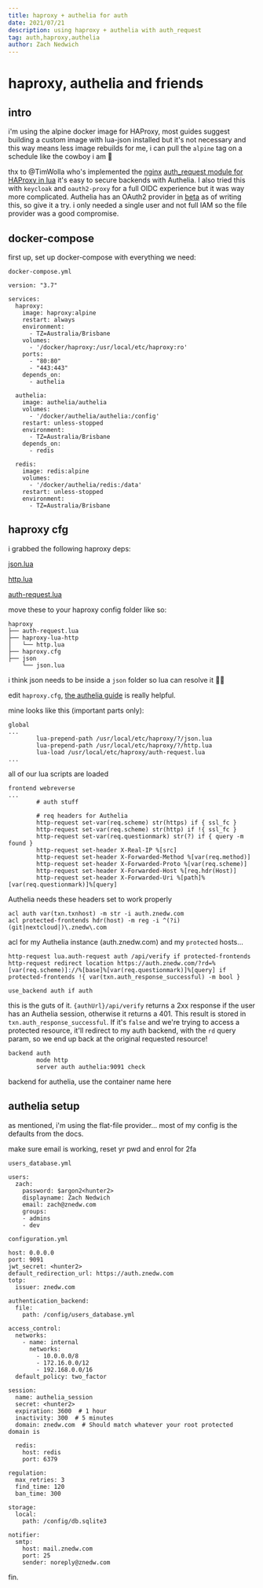 ```yaml
---
title: haproxy + authelia for auth
date: 2021/07/21
description: using haproxy + authelia with auth_request
tag: auth,haproxy,authelia
author: Zach Nedwich
---
```

# haproxy, authelia and friends

## intro

i'm using the alpine docker image for HAProxy, most guides suggest building a custom image with lua-json installed but it's not necessary and this way means less image rebuilds for me, i can pull the `alpine` tag on a schedule like the cowboy i am 🤠

thx to @TimWolla who's implemented the [nginx](https://nginx.org/en/docs/http/ngx_http_auth_request_module.html) [auth_request module for HAProxy in lua](
https://github.com/TimWolla/haproxy-auth-request) it's easy to secure backends with Authelia. I also tried this with `keycloak` and `oauth2-proxy` for a full OIDC experience but it was way more complicated. Authelia has an OAuth2 provider in [beta](https://www.authelia.com/docs/configuration/identity-providers/oidc.html) as of writing this, so give it a try. i only needed a single user and not full IAM so the file provider was a good compromise.

## docker-compose
first up, set up docker-compose with everything we need:

`docker-compose.yml`
```
version: "3.7"

services:
  haproxy:
    image: haproxy:alpine
    restart: always
    environment:
      - TZ=Australia/Brisbane
    volumes:
      - '/docker/haproxy:/usr/local/etc/haproxy:ro'
    ports:
      - "80:80"
      - "443:443"
    depends_on:
      - authelia

  authelia:
    image: authelia/authelia
    volumes:
      - '/docker/authelia/authelia:/config'
    restart: unless-stopped
    environment:
      - TZ=Australia/Brisbane
    depends_on:
      - redis

  redis:
    image: redis:alpine
    volumes:
      - '/docker/authelia/redis:/data'
    restart: unless-stopped
    environment:
      - TZ=Australia/Brisbane
```


## haproxy cfg
i grabbed the following haproxy deps:

[json.lua](https://raw.githubusercontent.com/rxi/json.lua/master/json.lua)

[http.lua](https://raw.githubusercontent.com/haproxytech/haproxy-lua-http/master/http.lua)

[auth-request.lua](https://raw.githubusercontent.com/TimWolla/haproxy-auth-request/main/auth-request.lua)

move these to your haproxy config folder like so:

```
haproxy
├── auth-request.lua
├── haproxy-lua-http
│   └── http.lua
├── haproxy.cfg
├── json
    └── json.lua
```

i think json needs to be inside a `json` folder so lua can resolve it 🤷‍♀️

edit `haproxy.cfg`, [the authelia guide](https://www.authelia.com/docs/deployment/supported-proxies/haproxy.html) is really helpful.

mine looks like this (important parts only):

```
global
...
        lua-prepend-path /usr/local/etc/haproxy/?/json.lua
        lua-prepend-path /usr/local/etc/haproxy/?/http.lua
        lua-load /usr/local/etc/haproxy/auth-request.lua
...
```
all of our lua scripts are loaded

```
frontend webreverse
...
        # auth stuff

        # req headers for Authelia
        http-request set-var(req.scheme) str(https) if { ssl_fc }
        http-request set-var(req.scheme) str(http) if !{ ssl_fc }
        http-request set-var(req.questionmark) str(?) if { query -m found }
        http-request set-header X-Real-IP %[src]
        http-request set-header X-Forwarded-Method %[var(req.method)]
        http-request set-header X-Forwarded-Proto %[var(req.scheme)]
        http-request set-header X-Forwarded-Host %[req.hdr(Host)]
        http-request set-header X-Forwarded-Uri %[path]%[var(req.questionmark)]%[query]
```
Authelia needs these headers set to work properly    
```
acl auth var(txn.txnhost) -m str -i auth.znedw.com
acl protected-frontends hdr(host) -m reg -i ^(?i)(git|nextcloud|)\.znedw\.com
```
acl for my Authelia instance (auth.znedw.com) and my `protected` hosts...
```      
http-request lua.auth-request auth /api/verify if protected-frontends
http-request redirect location https://auth.znedw.com/?rd=%[var(req.scheme)]://%[base]%[var(req.questionmark)]%[query] if protected-frontends !{ var(txn.auth_response_successful) -m bool }

use_backend auth if auth
```
this is the guts of it. `{authUrl}/api/verify` returns a 2xx response if the user has an Authelia session, otherwise it returns a 401. This result is stored in `txn.auth_response_successful`. If it's `false` and we're trying to access a protected resource, it'll redirect to my auth backend, with the `rd` query param, so we end up back at the original requested resource!
```
backend auth
        mode http
        server auth authelia:9091 check
```
backend for authelia, use the container name here

## authelia setup

as mentioned, i'm using the flat-file provider...
most of my config is the defaults from the docs.

make sure email is working, reset yr pwd and enrol for 2fa

`users_database.yml`
```
users:
  zach:
    password: $argon2<hunter2>
    displayname: Zach Nedwich
    email: zach@znedw.com
    groups:
    - admins
    - dev
```

`configuration.yml`
```
host: 0.0.0.0
port: 9091
jwt_secret: <hunter2>
default_redirection_url: https://auth.znedw.com
totp:
  issuer: znedw.com

authentication_backend:
  file:
    path: /config/users_database.yml

access_control:
  networks:
    - name: internal
      networks:
        - 10.0.0.0/8
        - 172.16.0.0/12
        - 192.168.0.0/16
  default_policy: two_factor

session:
  name: authelia_session
  secret: <hunter2>
  expiration: 3600  # 1 hour
  inactivity: 300  # 5 minutes
  domain: znedw.com  # Should match whatever your root protected domain is

  redis:
    host: redis
    port: 6379

regulation:
  max_retries: 3
  find_time: 120
  ban_time: 300

storage:
  local:
    path: /config/db.sqlite3

notifier:
  smtp:
    host: mail.znedw.com
    port: 25
    sender: noreply@znedw.com
```

fin.